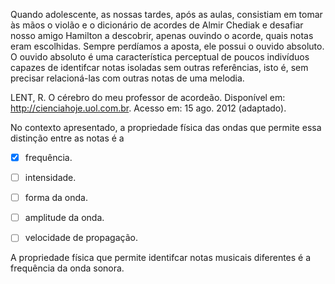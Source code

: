 

Quando adolescente, as nossas tardes, após as aulas, consistiam em tomar às mãos o violão e o dicionário de acordes de Almir Chediak e desafiar nosso amigo Hamilton a descobrir, apenas ouvindo o acorde, quais notas eram escolhidas. Sempre perdíamos a aposta, ele possui o ouvido absoluto. O ouvido absoluto é uma característica perceptual de poucos indivíduos capazes de identifcar notas isoladas sem outras referências, isto é, sem precisar relacioná-las com outras notas de uma melodia.

LENT, R. O cérebro do meu professor de acordeão. Disponível em: http://cienciahoje.uol.com.br. Acesso em: 15 ago. 2012 (adaptado).

No contexto apresentado, a propriedade física das ondas que permite essa distinção entre as notas é a



- [x] frequência.
- [ ] intensidade.
- [ ] forma da onda.
- [ ] amplitude da onda.
- [ ] velocidade de propagação.


A propriedade física que permite identifcar notas musicais diferentes é a frequência da onda sonora.
